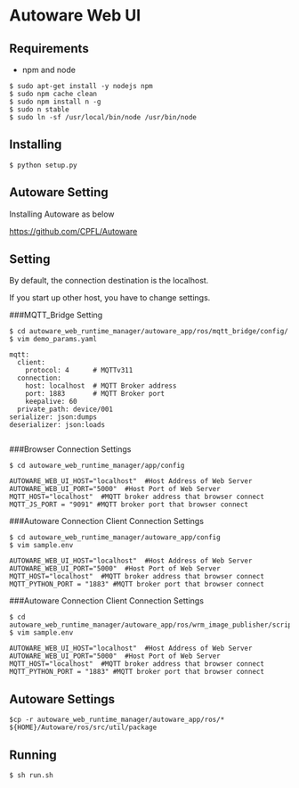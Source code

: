 # Autoware Web UI


## Requirements

- npm and node

```
$ sudo apt-get install -y nodejs npm
$ sudo npm cache clean
$ sudo npm install n -g
$ sudo n stable
$ sudo ln -sf /usr/local/bin/node /usr/bin/node
```

## Installing

```
$ python setup.py
```

## Autoware Setting
Installing Autoware as below

https://github.com/CPFL/Autoware



## Setting


By default, the connection destination is the localhost.

If you start up other host, you have to change settings.

###MQTT_Bridge Setting
```
$ cd autoware_web_runtime_manager/autoware_app/ros/mqtt_bridge/config/
$ vim demo_params.yaml

mqtt:
  client:
    protocol: 4      # MQTTv311
  connection:
    host: localhost  # MQTT Broker address
    port: 1883       # MQTT Broker port
    keepalive: 60
  private_path: device/001
serializer: json:dumps
deserializer: json:loads


```

###Browser Connection Settings
```angular2html
$ cd autoware_web_runtime_manager/app/config

AUTOWARE_WEB_UI_HOST="localhost"  #Host Address of Web Server
AUTOWARE_WEB_UI_PORT="5000"  #Host Port of Web Server
MQTT_HOST="localhost"  #MQTT broker address that browser connect
MQTT_JS_PORT = "9091" #MQTT broker port that browser connect

```

###Autoware Connection Client Connection Settings
```angular2html
$ cd autoware_web_runtime_manager/autoware_app/config
$ vim sample.env

AUTOWARE_WEB_UI_HOST="localhost"  #Host Address of Web Server
AUTOWARE_WEB_UI_PORT="5000"  #Host Port of Web Server
MQTT_HOST="localhost"  #MQTT broker address that browser connect
MQTT_PYTHON_PORT = "1883" #MQTT broker port that browser connect

```

###Autoware Connection Client Connection Settings
```angular2html
$ cd autoware_web_runtime_manager/autoware_app/ros/wrm_image_publisher/scripts/config
$ vim sample.env

AUTOWARE_WEB_UI_HOST="localhost"  #Host Address of Web Server
AUTOWARE_WEB_UI_PORT="5000"  #Host Port of Web Server
MQTT_HOST="localhost"  #MQTT broker address that browser connect
MQTT_PYTHON_PORT = "1883" #MQTT broker port that browser connect

```

## Autoware Settings
```angular2html
$cp -r autoware_web_runtime_manager/autoware_app/ros/* ${HOME}/Autoware/ros/src/util/package

```



## Running

```
$ sh run.sh
```
